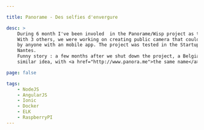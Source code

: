 ```yaml
---

title: Panorame - Des selfies d'envergure

desc: >
    During 6 month I've been involed  in the Panorame/Wisp project as the "tech guy".
    With 3 others, we were working on creating public camera that could be control
    by anyone with an mobile app. The project was tested in the Startup Weekend of
    Nantes.
    Funny story : a few months after we shut down the project, a Belgian launched a
    similar idea, with <a href="http://www.panora.me">the same name</a>!

page: false

tags:
    - NodeJS
    - AngularJS
    - Ionic
    - Docker
    - ELK
    - RaspberryPI
---
```


